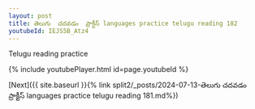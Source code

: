 ```yaml
---
layout: post
title: తెలుగు  చదవడం  ప్రాక్టీస్ languages practice telugu reading 182
youtubeId: IEJS5B_Atz4
---
```

 
 
Telugu reading practice
 
 
 
 
 


{% include youtubePlayer.html id=page.youtubeId %}
 
[Next]({{ site.baseurl }}{% link  split2/_posts/2024-07-13-తెలుగు  చదవడం  ప్రాక్టీస్ languages practice telugu reading 181.md%})
 
